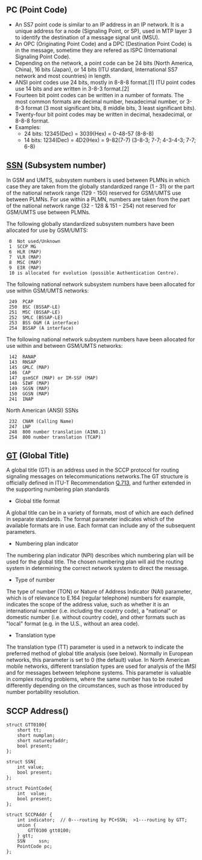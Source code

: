 ## PC (Point Code)
- An SS7 point code is similar to an IP address in an IP network. It is a unique address for a node (Signaling Point, or SP), used in MTP layer 3 to identify the destination of a message signal unit (MSU).
- An OPC (Originating Point Code) and a DPC (Destination Point Code) is in the message, sometime they are refered as ISPC (International Signaling Point Code). 
- Depending on the network, a point code can be 24 bits (North America, China), 16 bits (Japan), or 14 bits (ITU standard, International SS7 network and most countries) in length.
- ANSI point codes use 24 bits, mostly in 8-8-8 format.[1] ITU point codes use 14 bits and are written in 3-8-3 format.[2]
- Fourteen bit point codes can be written in a number of formats. The most common formats are decimal number, hexadecimal number, or 3-8-3 format (3 most significant bits, 8 middle bits, 3 least significant bits).
- Twenty-four bit point codes may be written in decimal, hexadecimal, or 8-8-8 format.
- Examples:    
   - 24 bits:  12345(Dec) = 3039(Hex) = 0-48-57    (8-8-8)
   - 14 bits:  1234(Dec)  = 4D2(Hex)  = 9-82(7-7)  (3-8-3; 7-7; 4-3-4-3; 7-7; 6-8)

## [SSN](https://en.wikipedia.org/wiki/Subsystem_number) (Subsystem number)
 In GSM and UMTS, subsystem numbers is used between PLMNs in which case they are taken from the globally standardized range (1 - 31) or the part of the national network range (129 - 150) reserved for GSM/UMTS use between PLMNs. For use within a PLMN, numbers are taken from the part of the national network range (32 - 128 & 151 - 254) not reserved for GSM/UMTS use between PLMNs.

The following globally standardized subsystem numbers have been allocated for use by GSM/UMTS:
```
 0  Not used/Unknown
 1  SCCP MG
 6  HLR (MAP)
 7  VLR (MAP)
 8  MSC (MAP)
 9  EIR (MAP)
 10 is allocated for evolution (possible Authentication Centre).
 ```
The following national network subsystem numbers have been allocated for use within GSM/UMTS networks:
```
 249  PCAP
 250  BSC (BSSAP-LE)
 251  MSC (BSSAP-LE)
 252  SMLC (BSSAP-LE)
 253  BSS O&M (A interface)
 254  BSSAP (A interface)
```
The following national network subsystem numbers have been allocated for use within and between GSM/UMTS networks:
```
 142  RANAP
 143  RNSAP
 145  GMLC (MAP)
 146  CAP
 147  gsmSCF (MAP) or IM-SSF (MAP)
 148  SIWF (MAP)
 149  SGSN (MAP)
 150  GGSN (MAP)
 241  INAP
```

North American (ANSI) SSNs
```
 232  CNAM (Calling Name)
 247  LNP
 248  800 number translation (AIN0.1)
 254  800 number translation (TCAP)
```

## [GT](https://en.wikipedia.org/wiki/Global_title) (Global Title)
A global title (GT) is an address used in the SCCP protocol for routing signaling messages on telecommunications networks.The GT structure is officially defined in ITU-T Recommendation [Q.713](), and further extended in the supporting numbering plan standards

- Global title format

A global title can be in a variety of formats, most of which are each defined in separate standards. The format parameter indicates which of the available formats are in use. Each format can include any of the subsequent parameters.

- Numbering plan indicator

The numbering plan indicator (NPI) describes which numbering plan will be used for the global title. The chosen numbering plan will aid the routing system in determining the correct network system to direct the message.

- Type of number

The type of number (TON) or Nature of Address Indicator (NAI) parameter, which is of relevance to E.164 (regular telephone) numbers for example, indicates the scope of the address value, such as whether it is an international number (i.e. including the country code), a "national" or domestic number (i.e. without country code), and other formats such as "local" format (e.g. in the U.S., without an area code).

- Translation type

The translation type (TT) parameter is used in a network to indicate the preferred method of global title analysis (see below). Normally in European networks, this parameter is set to 0 (the default) value. In North American mobile networks, different translation types are used for analysis of the IMSI and for messages between telephone systems. This parameter is valuable in complex routing problems, where the same number has to be routed differently depending on the circumstances, such as those introduced by number portability resolution.

## SCCP Address()
```
struct GTT0100{
    short tt;
    short numplan;
    short natureofaddr;
    bool present;
};

struct SSN{
    int value;
    bool present;
};

struct PointCode{
    int  value;
    bool present;
};

struct SCCPAddr {
    int indicator;  // 0---routing by PC+SSN;  >1---routing by GTT;                     
    union {
        GTT0100 gtt0100;
    } gtt;
    SSN     ssn;
    PointCode pc;
};
```
